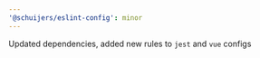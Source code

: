 ```yaml
---
'@schuijers/eslint-config': minor
---
```


Updated dependencies, added new rules to `jest` and `vue` configs
